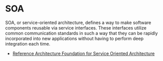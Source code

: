 # SOA

SOA, or service-oriented architecture, defines a way to make software components reusable via service interfaces. These interfaces utilize common communication standards in such a way that they can be rapidly incorporated into new applications without having to perform deep integration each time.

- [Reference Architecture Foundation for Service Oriented Architecture](http://docs.oasis-open.org/soa-rm/soa-ra/v1.0/soa-ra.html)
